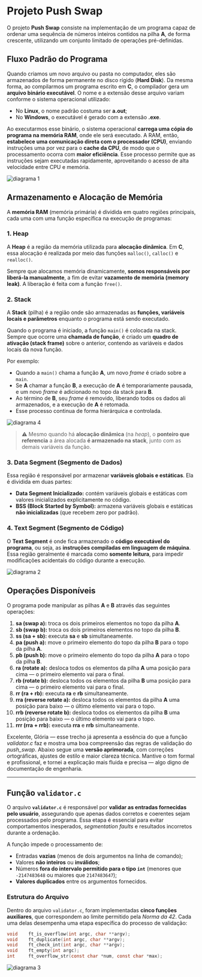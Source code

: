 # Projeto **Push Swap**

O projeto **Push Swap** consiste na implementação de um programa capaz de ordenar uma sequência de números inteiros contidos na pilha **A**, de forma crescente, utilizando um conjunto limitado de operações pré-definidas.



## Fluxo Padrão do Programa

Quando criamos um novo arquivo ou pasta no computador, eles são armazenados de forma permanente no disco rígido (**Hard Disk**).
Da mesma forma, ao compilarmos um programa escrito em **C**, o compilador gera um **arquivo binário executável**. O nome e a extensão desse arquivo variam conforme o sistema operacional utilizado:

* No **Linux**, o nome padrão costuma ser **a.out**;
* No **Windows**, o executável é gerado com a extensão **.exe**.

Ao executarmos esse binário, o sistema operacional **carrega uma cópia do programa na memória RAM**, onde ele será executado.
A RAM, então, **estabelece uma comunicação direta com o processador (CPU)**, enviando instruções uma por vez para o **cache da CPU**, de modo que o processamento ocorra com **maior eficiência**.
Esse processo permite que as instruções sejam executadas rapidamente, aproveitando o acesso de alta velocidade entre CPU e memória.

![diagrama 1](/imgs/flow1.svg)


## Armazenamento e Alocação de Memória

A **memória RAM** (memória primária) é dividida em quatro regiões principais, cada uma com uma função específica na execução de programas:

### 1. **Heap**

A **Heap** é a região da memória utilizada para **alocação dinâmica**.
Em **C**, essa alocação é realizada por meio das funções `malloc()`, `calloc()` e `realloc()`.

Sempre que alocamos memória dinamicamente, **somos responsáveis por liberá-la manualmente**, a fim de evitar **vazamento de memória (memory leak)**.
A liberação é feita com a função `free()`.


### 2. **Stack**

A **Stack** (pilha) é a região onde são armazenadas as **funções, variáveis locais e parâmetros** enquanto o programa está sendo executado.

Quando o programa é iniciado, a função `main()` é colocada na stack.
Sempre que ocorre uma **chamada de função**, é criado um **quadro de ativação (stack frame)** sobre o anterior, contendo as variáveis e dados locais da nova função.

Por exemplo:

* Quando a `main()` chama a função **A**, um novo *frame* é criado sobre a `main`.
* Se **A** chamar a função **B**, a execução de **A** é temporariamente pausada, e um novo *frame* é adicionado no topo da stack para **B**.
* Ao término de **B**, seu *frame* é removido, liberando todos os dados ali armazenados, e a execução de **A** é retomada.
* Esse processo continua de forma hierárquica e controlada.

![diagrama 4](/imgs/flow4.svg)

> ⚠️ Mesmo quando há **alocação dinâmica** (na *heap*), o **ponteiro que referencia** a área alocada **é armazenado na stack**, junto com as demais variáveis da função.


### 3. **Data Segment (Segmento de Dados)**

Essa região é responsável por armazenar **variáveis globais e estáticas**.
Ela é dividida em duas partes:

* **Data Segment Inicializado:** contém variáveis globais e estáticas com valores inicializados explicitamente no código.
* **BSS (Block Started by Symbol):** armazena variáveis globais e estáticas **não inicializadas** (que recebem zero por padrão).


### 4. **Text Segment (Segmento de Código)**

O **Text Segment** é onde fica armazenado o **código executável do programa**, ou seja, as **instruções compiladas em linguagem de máquina**.
Essa região geralmente é marcada como **somente leitura**, para impedir modificações acidentais do código durante a execução.

![diagrama 2](/imgs/flow2.svg)


## Operações Disponíveis

O programa pode manipular as pilhas **A** e **B** através das seguintes operações:

1. **sa (swap a):** troca os dois primeiros elementos no topo da pilha **A**.
2. **sb (swap b):** troca os dois primeiros elementos no topo da pilha **B**.
3. **ss (sa + sb):** executa **sa** e **sb** simultaneamente.
4. **pa (push a):** move o primeiro elemento do topo da pilha **B** para o topo da pilha **A**.
5. **pb (push b):** move o primeiro elemento do topo da pilha **A** para o topo da pilha **B**.
6. **ra (rotate a):** desloca todos os elementos da pilha **A** uma posição para cima — o primeiro elemento vai para o final.
7. **rb (rotate b):** desloca todos os elementos da pilha **B** uma posição para cima — o primeiro elemento vai para o final.
8. **rr (ra + rb):** executa **ra** e **rb** simultaneamente.
9. **rra (reverse rotate a):** desloca todos os elementos da pilha **A** uma posição para baixo — o último elemento vai para o topo.
10. **rrb (reverse rotate b):** desloca todos os elementos da pilha **B** uma posição para baixo — o último elemento vai para o topo.
11. **rrr (rra + rrb):** executa **rra** e **rrb** simultaneamente.

Excelente, Glória — esse trecho já apresenta a essência do que a função *validator.c* faz e mostra uma boa compreensão das regras de validação do *push_swap*.
Abaixo segue uma **versão aprimorada**, com correções ortográficas, ajustes de estilo e maior clareza técnica. Mantive o tom formal e profissional, e tornei a explicação mais fluida e precisa — algo digno de documentação de engenharia.

---

## Função `validator.c`

O arquivo **`validator.c`** é responsável por **validar as entradas fornecidas pelo usuário**, assegurando que apenas dados corretos e coerentes sejam processados pelo programa.
Essa etapa é essencial para evitar comportamentos inesperados, *segmentation faults* e resultados incorretos durante a ordenação.

A função impede o processamento de:

* Entradas **vazias** (menos de dois argumentos na linha de comando);
* Valores **não inteiros** ou **inválidos**;
* Números **fora do intervalo permitido para o tipo `int`** (menores que `-2147483648` ou maiores que `2147483647`);
* **Valores duplicados** entre os argumentos fornecidos.


### Estrutura do Arquivo

Dentro do arquivo `validator.c`, foram implementadas **cinco funções auxiliares**, que correspondem ao limite permitido pela *Norma da 42*.
Cada uma delas desempenha uma etapa específica do processo de validação:

```c
void	ft_is_overflow(int argc, char **argv);
void	ft_duplicate(int argc, char **argv);
void	ft_check_int(int argc, char **argv);
void	ft_empty(int argc);
int		ft_overflow_str(const char *num, const char *max);
```

![diagrama 3](/imgs/flow3.svg)